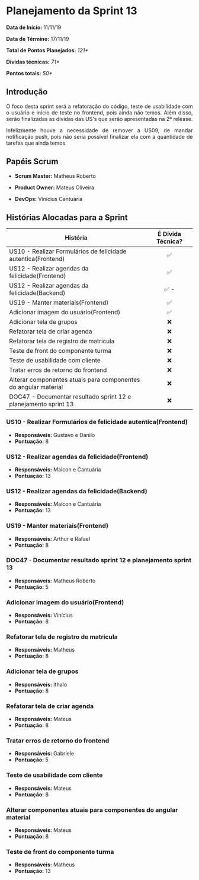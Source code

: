 # Planejamento da Sprint 13

**Data de Início:** 11/11/19

**Data de Término:** 17/11/19

**Total de Pontos Planejados:** _121*_

**Dívidas técnicas:** _71*_

**Pontos totais:** _50*_

## Introdução
<p align = "justify"> 
    O foco desta sprint será a refatoração do código, teste de usabilidade com o usuário e início de teste no frontend, pois ainda não temos. Além disso, serão finalizadas as dívidas das US's que serão apresentadas na 2ª release. 
</p>
<p align = "justify"> 
    Infelizmente houve a necessidade de remover a US09, de mandar notificação push, pois não seria possível finalizar ela com a quantidade de tarefas que ainda temos.
</p>

## Papéis Scrum

* **Scrum Master:** Matheus Roberto

* **Product Owner:** Mateus Oliveira

* **DevOps:** Vinícius Cantuária


## Histórias Alocadas para a Sprint

| História | É Dívida Técnica? |
| -------- | :----: |
| US10 - Realizar Formulários de felicidade autentica(Frontend) | :white_check_mark: | 
| US12 - Realizar agendas da felicidade(Frontend) | :white_check_mark: |
| US12 - Realizar agendas da felicidade(Backend) | :white_check_mark: -  |
| US19 - Manter materiais(Frontend) | :white_check_mark: |
| Adicionar imagem do usuário(Frontend) | :white_check_mark: |
| Adicionar tela de grupos | :x: |
| Refatorar tela de criar agenda | :x: |
| Refatorar tela de registro de matricula| :x: |
| Teste de front do componente turma | :x: |
| Teste de usabilidade com cliente | :x: |
| Tratar erros de retorno do frontend| :x: |
| Alterar componentes atuais para componentes do angular material | :x: |
| DOC47 - Documentar resultado sprint 12 e planejamento sprint 13 | :x: |

### US10 - Realizar Formulários de felicidade autentica(Frontend)
* **Responsáveis:** Gustavo e Danilo
* **Pontuação:** 8

### US12 - Realizar agendas da felicidade(Frontend)
* **Responsáveis:** Maicon e Cantuária
* **Pontuação:** 13

### US12 - Realizar agendas da felicidade(Backend) 
* **Responsáveis:** Maicon e Cantuária
* **Pontuação:** 13

### US19 - Manter materiais(Frontend)
* **Responsáveis:** Arthur e Rafael
* **Pontuação:** 8

### DOC47 - Documentar resultado sprint 12 e planejamento sprint 13
* **Responsáveis:** Matheus Roberto
* **Pontuação:** 5

### Adicionar imagem do usuário(Frontend)
* **Responsáveis:** Vinícius
* **Pontuação:** 8

### Refatorar tela de registro de matricula
* **Responsáveis:** Matheus
* **Pontuação:** 8

### Adicionar tela de grupos
* **Responsáveis:** Ithalo
* **Pontuação:** 8

### Refatorar tela de criar agenda
* **Responsáveis:** Mateus
* **Pontuação:** 8

### Tratar erros de retorno do frontend
* **Responsáveis:** Gabriele
* **Pontuação:** 5

### Teste de usabilidade com cliente
* **Responsáveis:** Mateus
* **Pontuação:** 8

### Alterar componentes atuais para componentes do angular material
* **Responsáveis:** Mateus
* **Pontuação:** 8

### Teste de front do componente turma
* **Responsáveis:** Matheus
* **Pontuação:** 13


